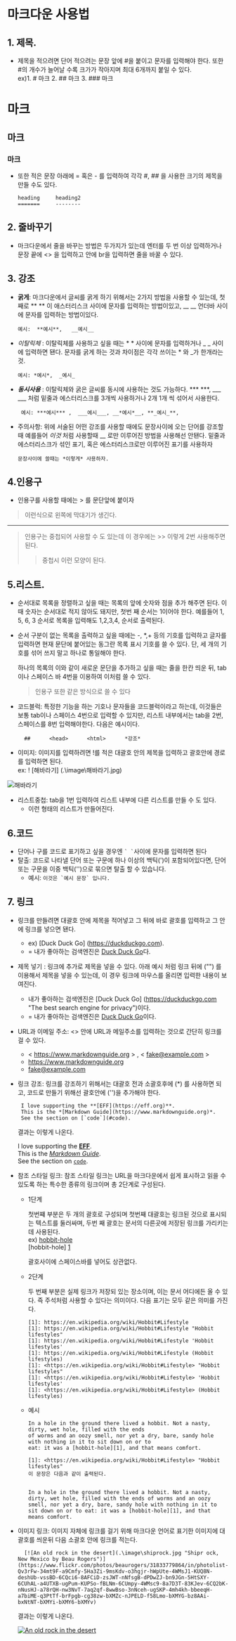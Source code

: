 # 마크다운 사용법

## 1. 제목.
- 제목을 적으려면 단어 적으려는 문장 앞에 #을 붙이고 문자를 입력해야 한다. 또한 #의 개수가 늘어날 수록 크가가 작아지며 최대 6개까지 붙일 수 있다.<br>
ex)1. # 마크 2. ## 마크 3. ### 마크
# 마크
## 마크
### 마크

- 또한 적은 문장 아래에 = 혹은 - 를 입력하여 각각 #, ## 을 사용한 크기의 제목을 만들 수도 있다.       
    
      heading     heading2
      =======     --------
## 2. 줄바꾸기
- 마크다운에서 줄을 바꾸는 방법은 두가지가 있는데 엔터를 두 번 이상 입력하거나 문장 끝에 <> 을 입력하고 안에 br을 입력하면 줄을 바꿀 수 있다.


## 3. 강조
- **굵게**: 마크다운에서 글씨를 굵게 하기 위해서는 2가지 방법을 사용할 수 있는데, 첫째로 **  ** 이 애스터리스크 사이에 문자를 입력하는 방법이있고, __   __ 언더바 사이에 문자를 입력하는 방법이있다. 

      예시:  **예시**,   __예시__

- *이탈릭체* : 이탈릭체를 사용하고 싶을 때는 * * 사이에 문자를 입력하거나 _ _ 사이에 입력하면 됀다. 문자를 굵게 하는 것과 차이점은 각각 쓰이는 * 와 _가 한개라는 것.
  
      예시: *예시*,  _예시_

- ***동시사용*** : 이탈릭체와 굵은 글씨를 동시에 사용하는 것도 가능하다. *** ***, ___ ___ 처럼 밑줄과 에스터리스크를 3개씩 사용하거나 2개 1개 씩 섞어서 사용한다.

       예시: ***예시*** ,  ___예시___, __*예시*__, **_예시_**, 

- 주의사항: 위에 서술된 어떤 강조를 사용할 때에도 문장사이에 오는 단어를 강조할때 예를들어 *이것* 처럼 사용할때 __ 로만 이루어진 방법을 사용해선 안됀다. 밑줄과 에스터리스크가 섞인 표기, 혹은 에스터리스크로만 이루어진 표기를 사용하자

      문장사이에 쓸때는 *이렇게* 사용하자.
## 4.인용구
- 인용구를 사용할 때에는 > 를 문단앞에 붙이자<br>
> 이런식으로 왼쪽에 막대기가 생긴다.<br>
___
>인용구는 중첩되어 사용할 수 도 있는데 이 경우에는 >> 이렇게 2번 사용해주면 된다.
>> 중첩시 이런 모양이 된다.

## 5.리스트.
- 순서대로 목록을 정렬하고 싶을 때는 목록의 앞에 숫자와 점을 추가 해주면 된다. 이 때 숫자는 순서대로 적지 않아도 돼지만, 첫번 째 순서는 1이어야 한다. 예를들어 1, 5, 6, 3 순서로 목록을 입력해도 1,2,3,4, 순서로 출력된다.

- 순서 구분이 없는 목록을 출력하고 싶을 때에는  -, *,+ 등의 기호를 입력하고 글자를 입력하면 현재 문단에 붙어있는 동그란 목록 표시 기호를 쓸 수 있다. 단, 세 개의 기호를 섞어 쓰지 말고 하나로 통일해야 한다. 

    하나의 목록의 이와 같이 새로운 문단을 추가하고 싶을 때는 줄을 한칸 띄운 뒤, tab이나 스페이스 바 4번을 이용하여 이처럼 쓸 수 있다.
    
    >인용구 또한 같은 방식으로 쓸 수 있다


- 코드블럭: 특정한 기능을 하는 기호나 문자들을 코드블럭이라고 하는데, 이것들은 보통 tab이나 스페이스 4번으로 입력할 수 있지만, 리스트 내부에서는 tab을 2번, 스페이스를 8번 입력해야한다. 다음은 예시이다.

        ##      <head>      <html>      *강조*

- 이미지: 이미지를 입력하려면 !를 적은 대괄호 안의 제목을 입력하고 괄호안에 경로를 입력하면 된다.
  <br> ex: ! [해바라기] (.\image\해바라기.jpg)

 ![해바라기](.\image\해바라기.jpg)

 - 리스트중첩: tab을 1번 입력하여 리스트 내부에 다른 리스트를 만들 수 도 있다.
   - 이런 형태의 리스트가 만들어진다.

## 6.코드
-  단어나 구를 코드로 표기하고 싶을 경우엔 `` ` ` ``사이에 문자를 입력하면 된다  
-  탈출: 코드로 나타낼 단어 또는 구문에 하나 이상의 백틱(')이 포함되어있다면, 단어 또는 구문을 이중 백틱('')으로 묶으면 탈출 할 수 있습니다.
   -  예시: `` 이것은 `예시 문장` 입니다. ``




## 7. 링크
- 링크를 만들려면 대괄호 안에 제목을 적어넣고 그 뒤에 바로 괄호를 입력하고 그 안에 링크를 넣으면 됀다.
  - ex) [Duck Duck Go] (https://duckduckgo.com).
  - = 내가 좋아하는 검색엔진은 [Duck Duck Go](https://duckduckgo.com)다.

- 제목 넣기 : 링크에 추가로 제목을 넣을 수 있다. 아래 예시 처럼 링크 뒤에 ("") 를 이용해서 제목을 넣을 수 있는데, 이 경우 링크에 마우스를 올리면 입력한 내용이 보여진다.
  - 내가 좋아하는 검색엔진은  [Duck Duck Go] (https://duckduckgo.com "The best search engine for privacy")이다.
  - = 내가 좋아하는 검색엔진은 [Duck Duck Go](https://duckduckgo.com "The best search engine for privacy")이다.

- URL과 이메일 주소: <> 안에 URL과 메일주소를 입력하는 것으로 간단히 링크를 걸 수 있다.
  - < https://www.markdownguide.org > , < fake@example.com >
  - <https://www.markdownguide.org>
  - <fake@example.com>


-  링크 강조: 링크를 강조하기 위해서는 대괄호 전과 소괄호후에 (*) 를 사용하면 되고, 코드로 만들기 위해선 괄호안에 ('')을 추가해야 한다.<br>

        I love supporting the **[EFF](https://eff.org)**.
        This is the *[Markdown Guide](https://www.markdownguide.org)*.
        See the section on [`code`](#code).
    결과는 이렇게 나온다.

    I love supporting the **[EFF](https://eff.org)**.<br>
    This is the *[Markdown Guide](https://www.markdownguide.org)*.<br>
    See the section on [`code`](#code).

- 참조 스타일 링크: 참조 스타일 링크는 URL을 마크다운에서 쉽게 표시하고 읽을 수 있도록 하는 특수한 종류의 링크이며 총 2단계로 구성된다.
  - 1단계
  
    첫번쨰 부분은 두 개의 괄호로 구성되며 첫번째 대괄호는 링크된 것으로 표시되는 텍스트를 둘러싸며, 두번 째 괄호는 문서의 다른곳에 저장된 링크를 가리키는데 사용된다.<br>
    ex) [hobbit-hole][1]<br>
        [hobbit-hole] [1]

    괄호사이에 스페이스바를 넣어도 상관없다.
  - 2단계

    두 번째 부분은 실제 링크가 저장되 있는 장소이며, 이는 문서 어디에든 올 수 있다. 즉 주석처럼 사용할 수 있다는 의미이다. 다음 표기는 모두 같은 의미를 가진다.

        [1]: https://en.wikipedia.org/wiki/Hobbit#Lifestyle
        [1]: https://en.wikipedia.org/wiki/Hobbit#Lifestyle "Hobbit lifestyles"
        [1]: https://en.wikipedia.org/wiki/Hobbit#Lifestyle 'Hobbit lifestyles'
        [1]: https://en.wikipedia.org/wiki/Hobbit#Lifestyle (Hobbit lifestyles)
        [1]: <https://en.wikipedia.org/wiki/Hobbit#Lifestyle> "Hobbit lifestyles"
        [1]: <https://en.wikipedia.org/wiki/Hobbit#Lifestyle> 'Hobbit lifestyles'
        [1]: <https://en.wikipedia.org/wiki/Hobbit#Lifestyle> (Hobbit lifestyles)
  - 예시

        In a hole in the ground there lived a hobbit. Not a nasty, dirty, wet hole, filled with the ends
        of worms and an oozy smell, nor yet a dry, bare, sandy hole with nothing in it to sit down on or to
        eat: it was a [hobbit-hole][1], and that means comfort.

        [1]: <https://en.wikipedia.org/wiki/Hobbit#Lifestyle> "Hobbit lifestyles"
        이 문장은 다음과 같이 출력된다.


        In a hole in the ground there lived a hobbit. Not a nasty, dirty, wet hole, filled with the ends of worms and an oozy smell, nor yet a dry, bare, sandy hole with nothing in it to sit down on or to eat: it was a [hobbit-hole][1], and that means comfort.

    [1]: <https://en.wikipedia.org/wiki/Hobbit#Lifestyle> "Hobbit lifestyles"


- 이미지 링크: 이미지 자체에 링크를 걸기 위해 마크다운 언어로 표기한 이미지에 대괄호를 씌운뒤 다음 소괄호 안에 링크를 적는다.

        [![An old rock in the desert](.\image\shiprock.jpg "Shipr ock, New Mexico by Beau Rogers")](https://www.flickr.com/photos/beaurogers/31833779864/in/photolist-Qv3rFw-34mt9F-a9Cmfy-5Ha3Zi-9msKdv-o3hgjr-hWpUte-4WMsJ1-KUQ8N-deshUb-vssBD-6CQci6-8AFCiD-zsJWT-nNfsgB-dPDwZJ-bn9JGn-5HtSXY-6CUhAL-a4UTXB-ugPum-KUPSo-fBLNm-6CUmpy-4WMsc9-8a7D3T-83KJev-6CQ2bK-nNusHJ-a78rQH-nw3NvT-7aq2qf-8wwBso-3nNceh-ugSKP-4mh4kh-bbeeqH-a7biME-q3PtTf-brFpgb-cg38zw-bXMZc-nJPELD-f58Lmo-bXMYG-bz8AAi-bxNtNT-bXMYi-bXMY6-bXMYv)

     결과는 이렇게 나온다.

     [![An old rock in the desert](.\image\shiprock.jpg "Shipr ock, New Mexico by Beau Rogers")](https://www.flickr.com/photos/beaurogers/31833779864/in/photolist-Qv3rFw-34mt9F-a9Cmfy-5Ha3Zi-9msKdv-o3hgjr-hWpUte-4WMsJ1-KUQ8N-deshUb-vssBD-6CQci6-8AFCiD-zsJWT-nNfsgB-dPDwZJ-bn9JGn-5HtSXY-6CUhAL-a4UTXB-ugPum-KUPSo-fBLNm-6CUmpy-4WMsc9-8a7D3T-83KJev-6CQ2bK-nNusHJ-a78rQH-nw3NvT-7aq2qf-8wwBso-3nNceh-ugSKP-4mh4kh-bbeeqH-a7biME-q3PtTf-brFpgb-cg38zw-bXMZc-nJPELD-f58Lmo-bXMYG-bz8AAi-bxNtNT-bXMYi-bXMY6-bXMYv)
